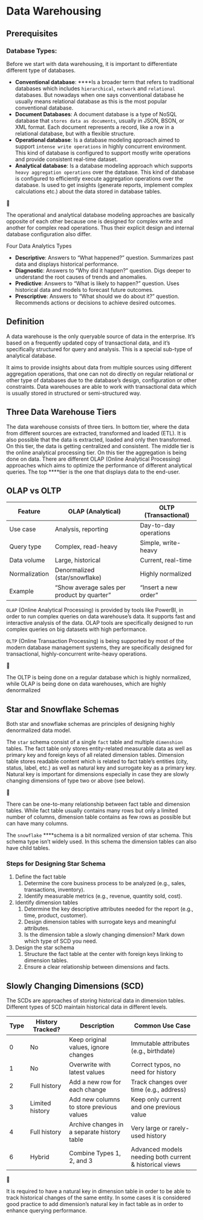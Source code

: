 # Data Warehousing

## Prerequisites

### Database Types:

Before we start with data warehousing, it is important to differentiate different type of databases.

- **Conventional database**: ****Is a broader term that refers to traditional databases which includes `hierarchical`, `network` and `relational` databases. But nowadays when one says conventional database he usually means relational database as this is the most popular conventional database.
- **Document Databases**: A document database is a type of NoSQL database that `stores data as documents`, usually in JSON, BSON, or XML format. Each document represents a record, like a row in a relational database, but with a flexible structure.
- **Operational database**: Is a database modeling approach aimed to support `intense write operations` in highly concurrent environment. This kind of database is configured to support mostly write operations and provide consistent real-time dataset.
- **Analytical database**: Is a database modeling approach which supports `heavy aggregation operations` over the database. This kind of database is configured to efficiently execute aggregation operations over the database. Is used to get insights (generate reports, implement complex calculations etc.) about the data stored in database tables.

<aside>
📌

The operational and analytical database modeling approaches are basically opposite of each other because one is designed for complex write and another for complex read operations. Thus their explicit design and internal database configuration also differ.

</aside>

Four Data Analytics Types

- **Descriptive**: Answers to “What happened?” question. Summarizes past data and displays historical performance.
- **Diagnostic**: Answers to “Why did it happen?” question. Digs deeper to understand the root causes of trends and anomalies.
- **Predictive**: Answers to “What is likely to happen?” question. Uses historical data and models to forecast future outcomes.
- **Prescriptive**: Answers to “What should we do about it?” question. Recommends actions or decisions to achieve desired outcomes.

## Definition

A data warehouse is the only queryable source of data in the enterprise. It’s based on a frequently updated copy of transactional data, and it’s specifically structured for query and analysis. This is a special sub-type of analytical database. 

It aims to provide insights about data from multiple sources using different aggregation operations, that one can not do directly on regular relational or other type of databases due to the database’s design, configuration or other constraints. Data warehouses are able to work with transactional data which is usually stored in structured or semi-structured way.

## Three Data Warehouse Tiers

The data warehouse consists of three tiers. In bottom tier, where the data from different sources are extracted, transformed and loaded (ETL). It is also possible that the data is extracted, loaded and only then transformed. On this tier, the data is getting centralized and consistent. The middle tier is the online analytical processing tier. On this tier the aggregation is being done on data. There are different OLAP (Online Analytical Processing) approaches which aims to optimize the performance of different analytical queries. The top ****tier is the one that displays data to the end-user.  

## OLAP vs OLTP

| **Feature** | **OLAP (Analytical)** | **OLTP (Transactional)** |
| --- | --- | --- |
| Use case | Analysis, reporting | Day-to-day operations |
| Query type | Complex, read-heavy | Simple, write-heavy |
| Data volume | Large, historical | Current, real-time |
| Normalization | Denormalized (star/snowflake) | Highly normalized |
| Example | “Show average sales per product by quarter” | “Insert a new order” |

`OLAP`  (Online Analytical Processing) is provided by tools like PowerBI, in order to run complex queries on data warehouse’s data. It supports fast and interactive analysis of the data. OLAP tools are specifically designed to run complex queries on big datasets with high performance. 

`OLTP` (Online Transaction Processing) is being supported by most of the modern database management systems, they are specifically designed for transactional, highly-concurrent write-heavy operations. 

<aside>
📌

The OLTP is being done on a regular database which is highly normalized, while OLAP is being done on data warehouses, which are highly denormalized

</aside>

## Star and Snowflake Schemas

Both star and snowflake schemas are principles of designing highly denormalized data model.

The `star`  schema consist of a single `fact`  table and multiple `dimenshion`  tables. The fact table only stores entity-related measurable data as well as primary key and foreign keys of all related dimension tables. Dimension table stores readable content which is related to fact table’s entities (city, status, label, etc.) as well as natural key and surrogate key as a primary key. Natural key is important for dimensions especially in case they are slowly changing dimensions of type two or above (see below).

<aside>
📌

There can be one-to-many relationship between fact table and dimension tables. While fact table usually contains many rows but only a limited number of columns, dimension table contains as few rows as possible but can have many columns.

</aside>

The `snowflake` ****schema is a bit normalized version of star schema. This schema type isn’t widely used. In this schema the dimension tables can also have child tables.

### Steps for Designing Star Schema

1. Define the fact table
    1. Determine the core business process to be analyzed (e.g., sales, transactions, inventory).
    2. Identify measurable metrics (e.g., revenue, quantity sold, cost).
2. Identify dimension tables
    1. Determine the key descriptive attributes needed for the report (e.g., time, product, customer).
    2. Design dimension tables with surrogate keys and meaningful attributes.
    3. Is the dimension table a slowly changing dimension? Mark down which type of SCD you need.
3. Design the star schema
    1. Structure the fact table at the center with foreign keys linking to dimension tables.
    2. Ensure a clear relationship between dimensions and facts.

## Slowly Changing Dimensions (SCD)

The SCDs are approaches of storing historical data in dimension tables. Different types of SCD maintain historical data in different levels.

| Type | History Tracked? | Description | Common Use Case |
| --- | --- | --- | --- |
| 0 | No | Keep original values, ignore changes | Immutable attributes (e.g., birthdate) |
| 1 | No | Overwrite with latest values | Correct typos, no need for history |
| 2 | Full history | Add a new row for each change | Track changes over time (e.g., address) |
| 3 | Limited history | Add new columns to store previous values | Keep only current and one previous value |
| 4 | Full history | Archive changes in a separate history table | Very large or rarely-used history |
| 6 | Hybrid | Combine Types 1, 2, and 3 | Advanced models needing both current & historical views |

<aside>
📌

It is required to have a natural key in dimension table in order to be able to track historical changes of the same entity. In some cases it is considered good practice to add dimension’s natural key in fact table as in order to enhance querying performance. 

</aside>
